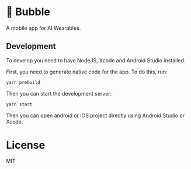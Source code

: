 # 🫧 Bubble

A mobile app for AI Wearables.

## Development

To develop you need to have NodeJS, Xcode and Android Studio installed.

First, you need to generate native code for the app. To do this, run:

```bash
yarn prebuild
```

Then you can start the development server:

```bash
yarn start
```

Then you can open android or iOS project directly using Android Studio or Xcode.

# License

MIT